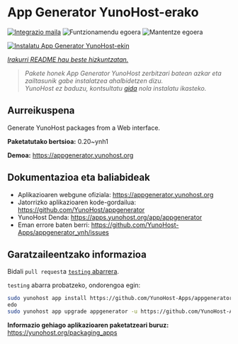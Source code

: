 <!--
Ohart ongi: README hau automatikoki sortu da <https://github.com/YunoHost/apps/tree/master/tools/readme_generator>ri esker
EZ editatu eskuz.
-->

# App Generator YunoHost-erako

[![Integrazio maila](https://apps.yunohost.org/badge/integration/appgenerator)](https://ci-apps.yunohost.org/ci/apps/appgenerator/)
![Funtzionamendu egoera](https://apps.yunohost.org/badge/state/appgenerator)
![Mantentze egoera](https://apps.yunohost.org/badge/maintained/appgenerator)

[![Instalatu App Generator YunoHost-ekin](https://install-app.yunohost.org/install-with-yunohost.svg)](https://install-app.yunohost.org/?app=appgenerator)

*[Irakurri README hau beste hizkuntzatan.](./ALL_README.md)*

> *Pakete honek App Generator YunoHost zerbitzari batean azkar eta zailtasunik gabe instalatzea ahalbidetzen dizu.*  
> *YunoHost ez baduzu, kontsultatu [gida](https://yunohost.org/install) nola instalatu ikasteko.*

## Aurreikuspena

Generate YunoHost packages from a Web interface.


**Paketatutako bertsioa:** 0.20~ynh1

**Demoa:** <https://appgenerator.yunohost.org>
## Dokumentazioa eta baliabideak

- Aplikazioaren webgune ofiziala: <https://appgenerator.yunohost.org>
- Jatorrizko aplikazioaren kode-gordailua: <https://github.com/YunoHost/appgenerator>
- YunoHost Denda: <https://apps.yunohost.org/app/appgenerator>
- Eman errore baten berri: <https://github.com/YunoHost-Apps/appgenerator_ynh/issues>

## Garatzaileentzako informazioa

Bidali `pull request`a [`testing` abarrera](https://github.com/YunoHost-Apps/appgenerator_ynh/tree/testing).

`testing` abarra probatzeko, ondorengoa egin:

```bash
sudo yunohost app install https://github.com/YunoHost-Apps/appgenerator_ynh/tree/testing --debug
edo
sudo yunohost app upgrade appgenerator -u https://github.com/YunoHost-Apps/appgenerator_ynh/tree/testing --debug
```

**Informazio gehiago aplikazioaren paketatzeari buruz:** <https://yunohost.org/packaging_apps>
